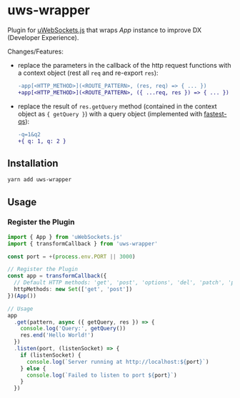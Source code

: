 # uws-wrapper

Plugin for [uWebSockets.js](https://github.com/uNetworking/uWebSockets.js) that wraps _App_ instance to improve DX (Developer Experience).

Changes/Features:
- replace the parameters in the callback of the http request functions with a context object (rest all `req` and re-export `res`):

  ```diff
  -app[<HTTP_METHOD>](<ROUTE_PATTERN>, (res, req) => { ... })
  +app[<HTTP_METHOD>](<ROUTE_PATTERN>, ({ ...req, res }) => { ... })
  ```
- replace the result of `res.getQuery` method (contained in the context object as `{ getQuery }`) with a query object (implemented with [fastest-qs](https://github.com/rtritto/fastest-qs)):

  ```diff
  -q=1&q2
  +{ q: 1, q: 2 }
  ```

## Installation
```sh
yarn add uws-wrapper
```

## Usage

### Register the Plugin
```ts
import { App } from 'uWebSockets.js'
import { transformCallback } from 'uws-wrapper'

const port = +(process.env.PORT || 3000)

// Register the Plugin
const app = transformCallback({
  // Default HTTP methods: 'get', 'post', 'options', 'del', 'patch', 'put', 'head', 'connect', 'trace', 'any'
  httpMethods: new Set(['get', 'post'])
})(App())

// Usage
app
  .get(pattern, async ({ getQuery, res }) => {
    console.log('Query:', getQuery())
    res.end('Hello World!')
  })
  .listen(port, (listenSocket) => {
    if (listenSocket) {
      console.log(`Server running at http://localhost:${port}`)
    } else {
      console.log(`Failed to listen to port ${port}`)
    }
  })
```
